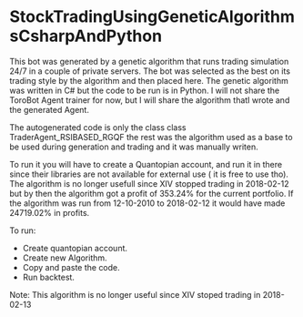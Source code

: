 # StockTradingUsingGeneticAlgorithmsCsharpAndPython

This bot was generated by a genetic algorithm that runs trading simulation 24/7 in a couple of private servers.
The bot was selected as the best on its trading style by the algorithm and then placed here.
The genetic algorithm was written in C# but the code to be run is in Python.
I will not share the ToroBot Agent trainer for now, but I will share the algorithm thatI wrote and the generated Agent.

The autogenerated code is only the class class TraderAgent_RSIBASED_RGQF the rest was the algorithm used as a base to be used during generation and trading and it was manually writen.

To run it you will have to create a Quantopian account, and run it in there since their libraries are not available for external use ( it is free to use tho).
The algorithm is no longer usefull since XIV stopped trading in 2018-02-12 but by then the algorithm got a profit of 353.24% for the current portfolio.
If the algorithm was run from 12-10-2010 to 2018-02-12 it would have made 24719.02% in profits.

To run:
- Create quantopian account.
- Create new Algorithm.
- Copy and paste the code.
- Run backtest.


Note: This algorithm is no longer useful since XIV stoped trading in 2018-02-13
